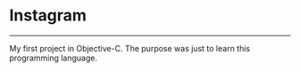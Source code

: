 # Instagram
- - -

My first project in Objective-C. The purpose was just to learn this programming language.
